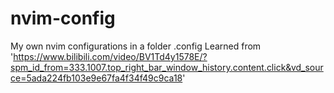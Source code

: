 # nvim-config
My own nvim configurations in a folder .config
Learned from 'https://www.bilibili.com/video/BV1Td4y1578E/?spm_id_from=333.1007.top_right_bar_window_history.content.click&vd_source=5ada224fb103e9e67fa4f34f49c9ca18'
